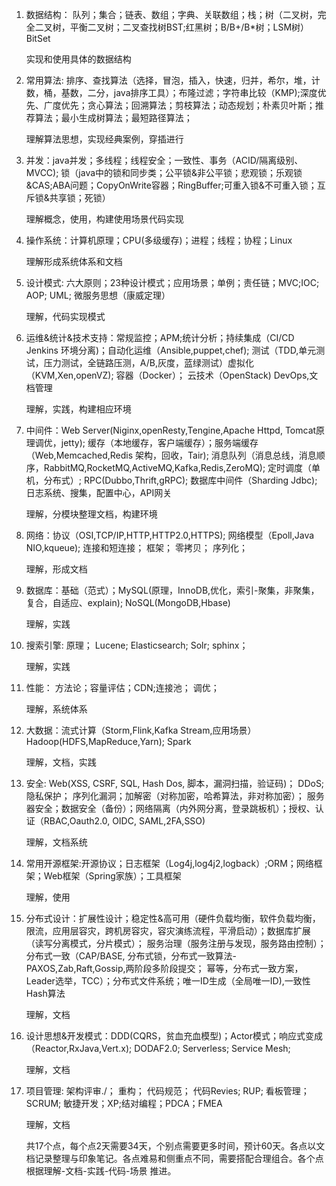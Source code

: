 1. 数据结构： 队列；集合；链表、数组；字典、关联数组；栈；树（二叉树，完全二叉树，平衡二叉树；二叉查找树BST;红黑树；B/B+/B*树；LSM树）BitSet

   实现和使用具体的数据结构

2. 常用算法: 排序、查找算法（选择，冒泡，插入，快速，归并，希尔，堆，计数，桶，基数，二分，java排序工具）；布隆过滤；字符串比较（KMP);深度优先、广度优先；贪心算法；回溯算法；剪枝算法；动态规划；朴素贝叶斯；推荐算法；最小生成树算法；最短路径算法；

   理解算法思想，实现经典案例，穿插进行

3. 并发：java并发；多线程；线程安全；一致性、事务（ACID/隔离级别、MVCC); 锁（java中的锁和同步类；公平锁&非公平锁；悲观锁；乐观锁&CAS;ABA问题；CopyOnWrite容器；RingBuffer;可重入锁&不可重入锁；互斥锁&共享锁；死锁）

   理解概念，使用，构建使用场景代码实现

4. 操作系统：计算机原理；CPU(多级缓存)；进程；线程；协程；Linux

   理解形成系统体系和文档

5. 设计模式: 六大原则；23种设计模式；应用场景；单例；责任链；MVC;IOC; AOP; UML; 微服务思想（康威定理）

   理解，代码实现模式

6. 运维&统计&技术支持：常规监控；APM;统计分析；持续集成（CI/CD Jenkins 环境分离)；自动化运维（Ansible,puppet,chef); 测试（TDD,单元测试，压力测试，全链路压测，A/B,灰度，蓝绿测试）虚拟化（KVM,Xen,openVZ); 容器（Docker）； 云技术（OpenStack) DevOps,文档管理

   理解，实践，构建相应环境

7. 中间件：Web Server(Niginx,openResty,Tengine,Apache Httpd, Tomcat原理调优，jetty); 缓存（本地缓存，客户端缓存）；服务端缓存（Web,Memcached,Redis 架构，回收，Tair); 消息队列（消息总线，消息顺序，RabbitMQ,RocketMQ,ActiveMQ,Kafka,Redis,ZeroMQ); 定时调度（单机，分布式）; RPC(Dubbo,Thrift,gRPC); 数据库中间件（Sharding Jdbc); 日志系统、搜集，配置中心，API网关

   理解，分模块整理文档，构建环境

8. 网络：协议（OSI,TCP/IP,HTTP,HTTP2.0,HTTPS); 网络模型（Epoll,Java NIO,kqueue); 连接和短连接； 框架； 零拷贝； 序列化；

   理解，形成文档

9. 数据库：基础（范式）；MySQL(原理，InnoDB,优化，索引-聚集，非聚集，复合，自适应、explain); NoSQL(MongoDB,Hbase)

   理解，实践

10. 搜索引擎: 原理； Lucene; Elasticsearch; Solr; sphinx；

    理解，实践

11. 性能： 方法论；容量评估；CDN;连接池； 调优；

    理解，系统体系

12. 大数据：流式计算（Storm,Flink,Kafka Stream,应用场景）Hadoop(HDFS,MapReduce,Yarn); Spark

    理解，文档，实践

13. 安全:  Web(XSS, CSRF, SQL, Hash Dos, 脚本，漏洞扫描，验证码)； DDoS; 隐私保护； 序列化漏洞；加解密（对称加密，哈希算法，非对称加密）； 服务器安全；数据安全（备份）；网络隔离（内外网分离，登录跳板机）；授权、认证（RBAC,Oauth2.0, OIDC, SAML,2FA,SSO)

    理解，文档系统

14. 常用开源框架:开源协议；日志框架（Log4j,log4j2,logback）;ORM；网络框架；Web框架（Spring家族）；工具框架

    理解，使用

15. 分布式设计：扩展性设计；稳定性&高可用（硬件负载均衡，软件负载均衡，限流，应用层容灾，跨机房容灾，容灾演练流程，平滑启动）；数据库扩展（读写分离模式，分片模式）； 服务治理（服务注册与发现，服务路由控制）；分布式一致（CAP/BASE, 分布式锁，分布式一致算法-PAXOS,Zab,Raft,Gossip,两阶段多阶段提交； 幂等，分布式一致方案，Leader选举，TCC）；分布式文件系统；唯一ID生成（全局唯一ID),一致性Hash算法

    理解，文档

16. 设计思想&开发模式：DDD(CQRS，贫血充血模型)；Actor模式；响应式变成（Reactor,RxJava,Vert.x); DODAF2.0; Serverless; Service Mesh;

    理解，文档

17. 项目管理: 架构评审./； 重构； 代码规范； 代码Revies; RUP; 看板管理； SCRUM; 敏捷开发；XP;结对编程；PDCA；FMEA

    理解，文档

    共17个点，每个点2天需要34天，个别点需要更多时间，预计60天。各点以文档记录整理与印象笔记。各点难易和侧重点不同，需要搭配合理组合。各个点根据理解-文档-实践-代码-场景  推进。


